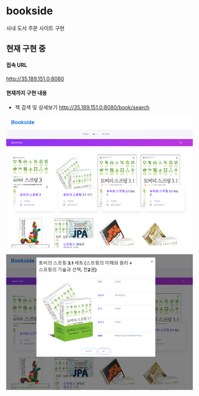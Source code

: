 # bookside
사내 도서 주문 사이트 구현

## 현재 구현 중

#### 접속 URL
http://35.189.151.0:8080

#### 현재까지 구현 내용
- 책 검색 및 상세보기 http://35.189.151.0:8080/book/search

![](images/book-search1.PNG)

![](images/book-search2.PNG)